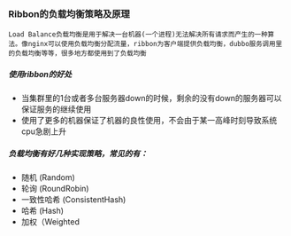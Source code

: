 ### Ribbon的负载均衡策略及原理
    Load Balance负载均衡是用于解决一台机器(一个进程)无法解决所有请求而产生的一种算法。像nginx可以使用负载均衡分配流量，ribbon为客户端提供负载均衡，dubbo服务调用里的负载均衡等等，很多地方都使用到了负载均衡
##### 使用ribbon的好处
* 当集群里的1台或者多台服务器down的时候，剩余的没有down的服务器可以保证服务的继续使用
* 使用了更多的机器保证了机器的良性使用，不会由于某一高峰时刻导致系统cpu急剧上升   
##### 负载均衡有好几种实现策略，常见的有：
 *  随机 (Random)
 *  轮询 (RoundRobin)
 *  一致性哈希 (ConsistentHash)
 *  哈希 (Hash)
 *  加权（Weighted